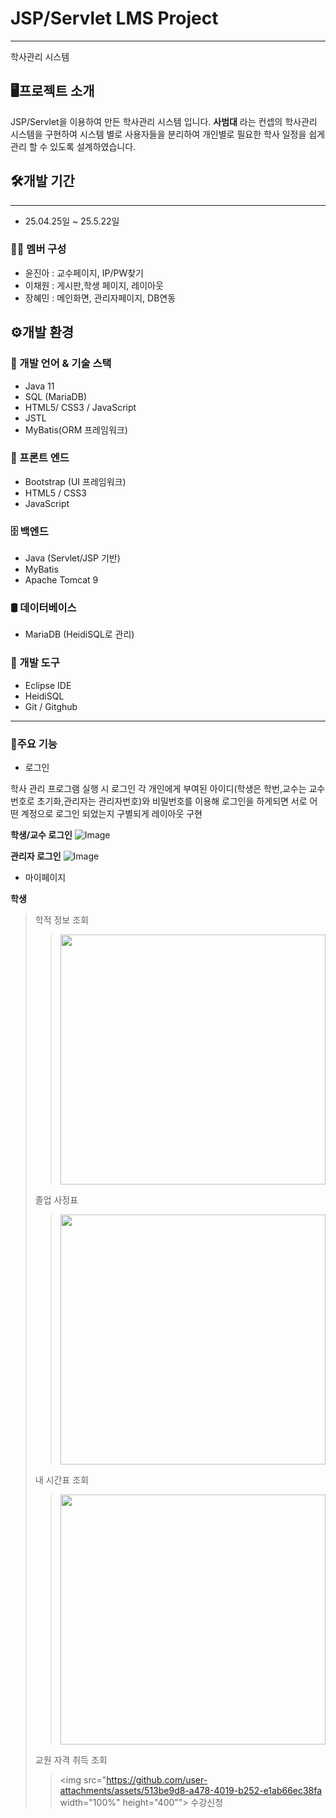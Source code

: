 # JSP/Servlet LMS Project
---
학사관리 시스템

🖥️프로젝트 소개
---
JSP/Servlet을 이용하여 만든 학사관리 시스템 입니다.
**사범대** 라는 컨셉의 학사관리 시스템을 구현하여 시스템 별로 사용자들을 분리하여 개인별로 필요한 학사 일정을 쉽게 관리 할 수 있도록 설계하였습니다.

## 🛠️개발 기간
---
+ 25.04.25일 ~ 25.5.22일

### 🧑‍💻 멤버 구성
+ 윤진아 : 교수페이지, IP/PW찾기
+ 이채원 : 게시판,학생 페이지, 레이아웃
+ 장혜민 : 메인화면, 관리자페이지, DB연동

## ⚙️개발 환경

### 🔧 개발 언어 & 기술 스택
+ Java 11
+ SQL (MariaDB)
+ HTML5/ CSS3 / JavaScript
+ JSTL
+ MyBatis(ORM 프레임워크)

    
### 🎨 프론트 엔드
+ Bootstrap (UI 프레임워크)
+ HTML5 / CSS3
+ JavaScript

    
### 🗄 백엔드
+ Java (Servlet/JSP 기반)
+ MyBatis
+ Apache Tomcat 9

    
### 🛢 데이터베이스
+ MariaDB (HeidiSQL로 관리)

    
### 🧰 개발 도구
+ Eclipse IDE
+ HeidiSQL
+ Git / Gitghub

---
### 📌주요 기능
+ 로그인

학사 관리 프로그램 실행 시 로그인 각 개인에게 부여된 아이디(학생은 학번,교수는 교수번호로 초기화,관리자는 관리자번호)와 비밀번호를 이용해 로그인을 하게되면 서로 어떤 계정으로 로그인 되었는지 구별되게 레이아웃 구현


**학생/교수 로그인**
![Image](https://github.com/user-attachments/assets/96f2304c-ed04-4860-98e5-ea747bb9add9)


**관리자 로그인**
![Image](https://github.com/user-attachments/assets/ef1ff4ab-8ced-4ae5-93ac-45b91e856e5a)

+ 마이페이지

**학생**
> 학적 정보 조회
>> <img src="https://github.com/user-attachments/assets/9c7f87ca-49e4-465c-a31d-8000c52dc17a"  width="100%" height="400"/>
> 졸업 사정표
>> <img src="https://github.com/user-attachments/assets/c53ef4a6-d0a2-49e2-933d-f8c40ba06d5e"  width="100%" height="400"/>
> 내 시간표 조회
>> <img src="https://github.com/user-attachments/assets/b585097c-b596-4a54-a19e-f552f2ab700a"  width="100%" height="400"/>
> 교원 자격 취득 조회
>> <img src="https://github.com/user-attachments/assets/513be9d8-a478-4019-b252-e1ab66ec38fa   width="100%" height="400"">
> 수강신청
>> 

